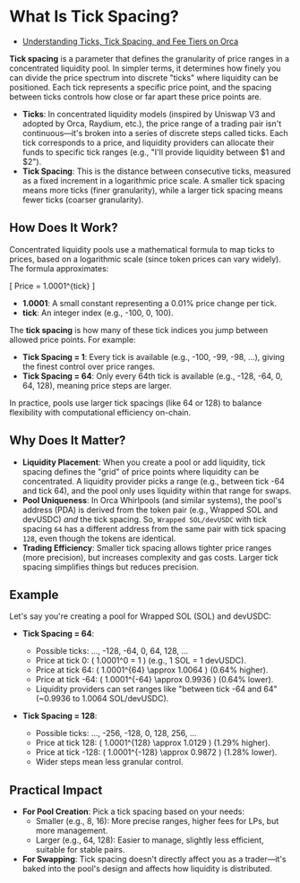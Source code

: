 # What Is Tick Spacing?

- [Understanding Ticks, Tick Spacing, and Fee Tiers on Orca](https://docs.orca.so/educational-documents/understanding-ticks-tick-spacing-and-fee-tiers-on-orca)

**Tick spacing** is a parameter that defines the granularity of price ranges in a concentrated liquidity pool. In simpler terms, it determines how finely you can divide the price spectrum into discrete "ticks" where liquidity can be positioned. Each tick represents a specific price point, and the spacing between ticks controls how close or far apart these price points are.

- **Ticks**: In concentrated liquidity models (inspired by Uniswap V3 and adopted by Orca, Raydium, etc.), the price range of a trading pair isn't continuous—it's broken into a series of discrete steps called ticks. Each tick corresponds to a price, and liquidity providers can allocate their funds to specific tick ranges (e.g., "I'll provide liquidity between $1 and $2").
- **Tick Spacing**: This is the distance between consecutive ticks, measured as a fixed increment in a logarithmic price scale. A smaller tick spacing means more ticks (finer granularity), while a larger tick spacing means fewer ticks (coarser granularity).

## How Does It Work?

Concentrated liquidity pools use a mathematical formula to map ticks to prices, based on a logarithmic scale (since token prices can vary widely). The formula approximates:

\[ Price = 1.0001^{tick} \]

- **1.0001**: A small constant representing a 0.01% price change per tick.
- **tick**: An integer index (e.g., -100, 0, 100).

The **tick spacing** is how many of these tick indices you jump between allowed price points. For example:

- **Tick Spacing = 1**: Every tick is available (e.g., -100, -99, -98, ...), giving the finest control over price ranges.
- **Tick Spacing = 64**: Only every 64th tick is available (e.g., -128, -64, 0, 64, 128), meaning price steps are larger.

In practice, pools use larger tick spacings (like 64 or 128) to balance flexibility with computational efficiency on-chain.

## Why Does It Matter?

- **Liquidity Placement**: When you create a pool or add liquidity, tick spacing defines the "grid" of price points where liquidity can be concentrated. A liquidity provider picks a range (e.g., between tick -64 and tick 64), and the pool only uses liquidity within that range for swaps.
- **Pool Uniqueness**: In Orca Whirlpools (and similar systems), the pool's address (PDA) is derived from the token pair (e.g., Wrapped SOL and devUSDC) _and_ the tick spacing. So, `Wrapped SOL/devUSDC` with tick spacing `64` has a different address from the same pair with tick spacing `128`, even though the tokens are identical.
- **Trading Efficiency**: Smaller tick spacing allows tighter price ranges (more precision), but increases complexity and gas costs. Larger tick spacing simplifies things but reduces precision.

## Example

Let's say you're creating a pool for Wrapped SOL (SOL) and devUSDC:

- **Tick Spacing = 64**:

  - Possible ticks: ..., -128, -64, 0, 64, 128, ...
  - Price at tick 0: \( 1.0001^0 = 1 \) (e.g., 1 SOL = 1 devUSDC).
  - Price at tick 64: \( 1.0001^{64} \approx 1.0064 \) (0.64% higher).
  - Price at tick -64: \( 1.0001^{-64} \approx 0.9936 \) (0.64% lower).
  - Liquidity providers can set ranges like "between tick -64 and 64" (~0.9936 to 1.0064 SOL/devUSDC).

- **Tick Spacing = 128**:
  - Possible ticks: ..., -256, -128, 0, 128, 256, ...
  - Price at tick 128: \( 1.0001^{128} \approx 1.0129 \) (1.29% higher).
  - Price at tick -128: \( 1.0001^{-128} \approx 0.9872 \) (1.28% lower).
  - Wider steps mean less granular control.

## Practical Impact

- **For Pool Creation**: Pick a tick spacing based on your needs:
  - Smaller (e.g., 8, 16): More precise ranges, higher fees for LPs, but more management.
  - Larger (e.g., 64, 128): Easier to manage, slightly less efficient, suitable for stable pairs.
- **For Swapping**: Tick spacing doesn't directly affect you as a trader—it's baked into the pool's design and affects how liquidity is distributed.
